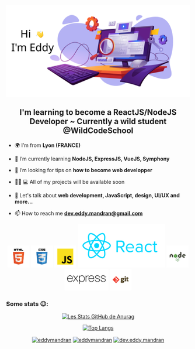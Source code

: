 
<img align="center" src="./img/cover.svg" alt="html5" /> 

<h2 align="center">I'm learning to become a ReactJS/NodeJS Developer ~ Currently a wild student @WildCodeSchool</h2>

- 🌍 I’m from **Lyon (FRANCE)**

- 🌱 I’m currently learning **NodeJS, ExpressJS, VueJS, Symphony**

- 🤝 I’m looking for tips on **how to become web developper**

- 👨‍🦱 💻 All of my projects will be available soon

- 💬 Let's talk about **web development, JavaScript, design, UI/UX and more...**

- 📫 How to reach me **dev.eddy.mandran@gmail.com**

<p align="center">
<img src="./img/HTML-5.svg" alt="html5" width="60" height="60"/> 
<img src="./img/CSS-3.svg" alt="css3" width="60" height="60"/>
<img src="./img/JavaScript.svg" alt="javascript" width="60" height="60"/> 
<img src="./img/reactjs.svg" alt="react" />
<img src="./img/Node-JS.svg" alt="nodejs" height="60"/> 
<img src="./img/expressjs.svg" alt="express"  height="60"/>
<img src="./img/Git.svg" alt="git" height="60"/> 

<h3> Some stats 😉: </h3> 
<span align="center">

[![Les Stats GitHub de Anurag](https://github-readme-stats.vercel.app/api?username=eddymandran)](https://github.com/anuraghazra/github-readme-stats)

[![Top Langs](https://github-readme-stats.vercel.app/api/top-langs/?username=eddymandran&layout=compact)](https://github.com/anuraghazra/github-readme-stats)

</span>

<p align="center">
<a href="https://codepen.io/eddymandran" target="blank"><img align="center" src="https://cdn.jsdelivr.net/npm/simple-icons@3.0.1/icons/codepen.svg" alt="eddymandran" height="30" width="30" /></a>
<a href="https://linkedin.com/in/eddymandran" target="blank"><img align="center" src="https://cdn.jsdelivr.net/npm/simple-icons@3.0.1/icons/linkedin.svg" alt="eddymandran" height="30" width="30" /></a>
<a href="https://codesandbox.io/u/dev.eddy.mandran" target="blank"><img align="center" src="https://cdn.jsdelivr.net/npm/simple-icons@3.0.1/icons/codesandbox.svg" alt="dev.eddy.mandran" height="30" width="30" /></a>
</p>


<!--
**eddymandran/eddymandran** is a ✨ _special_ ✨ repository because its `README.md` (this file) appears on your GitHub profile.

Here are some ideas to get you started:
- earth_africa I’m from Lyon (FRANCE)
- 🔭 I’m currently working on ...
- 🌱 I’m currently learning ...
- 👯 I’m looking to collaborate on ...
- 🤔 I’m looking for help with ...
- 💬 Ask me about ...
- 📫 How to reach me: ...
- 😄 Pronouns: ...
- ⚡ Fun fact: ...
-->
